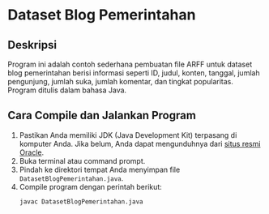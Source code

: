# Dataset Blog Pemerintahan

## Deskripsi
Program ini adalah contoh sederhana pembuatan file ARFF untuk dataset blog pemerintahan berisi informasi seperti ID, judul, konten, tanggal, jumlah pengunjung, jumlah suka, jumlah komentar, dan tingkat popularitas. Program ditulis dalam bahasa Java.

## Cara Compile dan Jalankan Program
1. Pastikan Anda memiliki JDK (Java Development Kit) terpasang di komputer Anda. Jika belum, Anda dapat mengunduhnya dari [situs resmi Oracle](https://www.oracle.com/java/technologies/javase-jdk16-downloads.html).
2. Buka terminal atau command prompt.
3. Pindah ke direktori tempat Anda menyimpan file `DatasetBlogPemerintahan.java`.
4. Compile program dengan perintah berikut:
   ```bash
   javac DatasetBlogPemerintahan.java
